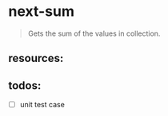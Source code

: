 # next-sum
> Gets the sum of the values in collection.


## resources:

## todos:
- [ ] unit test case
